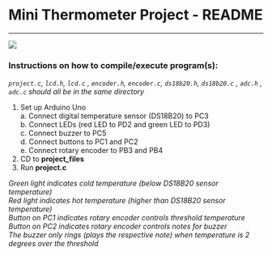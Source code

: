 # Mini Thermometer Project - README
***
![](https://csharpcorner-mindcrackerinc.netdna-ssl.com/article/how-to-create-digital-room-thermometer-using-arduino-uno-r3/Images/01.jpg)  

### **Instructions on how to compile/execute program(s):**
*`project.c`, `lcd.h`, `lcd.c` , `encoder.h`, `encoder.c`, `ds18b20.h`, `ds18b20.c` , `adc.h` , `adc.c` should all be in the same directory*  

1. Set up Arduino Uno  
    a. Connect digital temperature sensor (DS18B20) to PC3  
    b. Connect LEDs (red LED to PD2 and green LED to PD3)   
    c. Connect buzzer to PC5    
    d. Connect buttons to PC1 and PC2   
    e. Connect rotary encoder to PB3 and PB4    
2. CD to **project_files**  
3. Run **project.c**    

*Green light indicates cold temperature (below DS18B20 sensor temperature)*  
*Red light indicates hot temperature (higher than DS18B20 sensor temperature)*  
*Button on PC1 indicates rotary encoder controls threshold temperature* 
*Button on PC2 indicates rotary encoder controls notes for buzzer*  
*The buzzer only rings (plays the respective note) when temperature is 2 degrees over the threshold*    